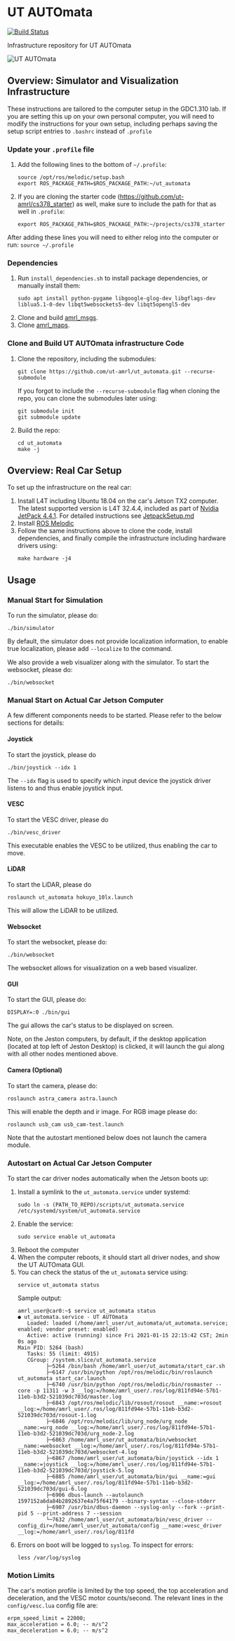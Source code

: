 # UT AUTOmata

[![Build Status](https://travis-ci.com/ut-amrl/ut_automata.svg?branch=master)](https://travis-ci.com/ut-amrl/ut_automata)

Infrastructure repository for UT AUTOmata

![UT AUTOmata](https://amrl.cs.utexas.edu/assets/images/robots/automata_group.jpg)


## Overview: Simulator and Visualization Infrastructure
These instructions are tailored to the computer setup in the GDC1.310 lab. If you are setting this up on your own personal computer, you will need to modify the instructions for your own setup, including perhaps saving the setup script entries to `.bashrc` instead of `.profile`

### Update your `.profile` file
1. Add the following lines to the bottom of  `~/.profile`:
   ```
   source /opt/ros/melodic/setup.bash
   export ROS_PACKAGE_PATH=$ROS_PACKAGE_PATH:~/ut_automata
   ```
1. If you are cloning the starter code (https://github.com/ut-amrl/cs378_starter) as well, make sure to include the path for that as well in `.profile`:
   ```
   export ROS_PACKAGE_PATH=$ROS_PACKAGE_PATH:~/projects/cs378_starter
   ```


After adding these lines you will need to either relog into the computer or run:
`source ~/.profile`

### Dependencies
1. Run `install_dependencies.sh` to install package dependencies, or manually install them:
      ```
      sudo apt install python-pygame libgoogle-glog-dev libgflags-dev liblua5.1-0-dev libqt5websockets5-dev libqt5opengl5-dev
      ```
2. Clone and build [amrl_msgs](https://github.com/ut-amrl/amrl_msgs).
3. Clone [amrl_maps](https://github.com/ut-amrl/amrl_maps).

### Clone and Build UT AUTOmata infrastructure Code
1. Clone the repository, including the submodules:
   ```
   git clone https://github.com/ut-amrl/ut_automata.git --recurse-submodule
   ```
   If you forgot to include the ```--recurse-submodule```
   flag when cloning the repo, you can  clone the submodules later using:
   ```
   git submodule init
   git submodule update
   ```
1. Build the repo:
   ```
   cd ut_automata
   make -j
   ```

## Overview: Real Car Setup

To set up the infrastructure on the real car:
1. Install L4T including Ubuntu 18.04 on the car's Jetson TX2 computer. The
   latest supported version is L4T 32.4.4, included as part of [Nvidia JetPack 4.4.1](https://developer.nvidia.com/embedded/jetpack).
   For detailed instructions see [JetpackSetup.md](JetpackSetup.md)
1. Install [ROS Melodic](https://wiki.ros.org/melodic/Installation)
1. Follow the same instructions above to clone the code, install dependencies,
   and finally compile the infrastructure including hardware drivers using:
   ```
   make hardware -j4
   ```
## Usage 
### Manual Start for Simulation
To run the simulator, please do:
```
./bin/simulator 
```
By default, the simulator does not provide localization information, to enable true localization, please add `--localize` to the command.

We also provide a web visualizer along with the simulator. To start the websocket, please do:
```
./bin/websocket
```

### Manual Start on Actual Car Jetson Computer
A few different components needs to be started. Please refer to the below sections for details:

#### Joystick
To start the joystick, please do
```
./bin/joystick --idx 1
```
The `--idx` flag is used to specify which input device the joystick driver listens to and thus enable joystick input. 

#### VESC
To start the VESC driver, please do
```
./bin/vesc_driver
```
This executable enables the VESC to be utilized, thus enabling the car to move.

#### LiDAR
To start the LiDAR, please do
```
roslaunch ut_automata hokuyo_10lx.launch
```
This will allow the LiDAR to be utilized.

#### Websocket
To start the websocket, please do:
```
./bin/websocket
```
The websocket allows for visualization on a web based visualizer.

#### GUI
To start the GUI, please do:
```
DISPLAY=:0 ./bin/gui
```
The gui allows the car's status to be displayed on screen. 

Note, on the Jeston computers, by default, if the desktop application (located at top left of Jeston Desktop) is clicked, it will launch the gui along with all other nodes mentioned above.

#### Camera (Optional)
To start the camera, please do:
```
roslaunch astra_camera astra.launch
```
This will enable the depth and ir image. For RGB image please do:
```
roslaunch usb_cam usb_cam-test.launch
```
Note that the autostart mentioned below does not launch the camera module.

### Autostart on Actual Car Jetson Computer

To start the car driver nodes automatically when the Jetson boots up:
1. Install a symlink to the `ut_automata.service` under systemd:
   ```
   sudo ln -s (PATH_TO_REPO)/scripts/ut_automata.service /etc/systemd/system/ut_automata.service
   ```
1. Enable the service:
   ```
   sudo service enable ut_automata
   ```
1. Reboot the computer
1. When the computer reboots, it should start all driver nodes, and show the UT AUTOmata GUI.
1. You can check the status of the `ut_automata` service using:
   ```
   service ut_automata status
   ```
   Sample output:
   ```
   amrl_user@car0:~$ service ut_automata status
   ● ut_automata.service - UT AUTOmata
      Loaded: loaded (/home/amrl_user/ut_automata/ut_automata.service; enabled; vendor preset: enabled)
      Active: active (running) since Fri 2021-01-15 22:15:42 CST; 2min 0s ago
   Main PID: 5264 (bash)
      Tasks: 55 (limit: 4915)
      CGroup: /system.slice/ut_automata.service
            ├─5264 /bin/bash /home/amrl_user/ut_automata/start_car.sh
            ├─6147 /usr/bin/python /opt/ros/melodic/bin/roslaunch ut_automata start_car.launch
            ├─6740 /usr/bin/python /opt/ros/melodic/bin/rosmaster --core -p 11311 -w 3 __log:=/home/amrl_user/.ros/log/811fd94e-57b1-11eb-b3d2-521039dc703d/master.log
            ├─6843 /opt/ros/melodic/lib/rosout/rosout __name:=rosout __log:=/home/amrl_user/.ros/log/811fd94e-57b1-11eb-b3d2-521039dc703d/rosout-1.log
            ├─6846 /opt/ros/melodic/lib/urg_node/urg_node __name:=urg_node __log:=/home/amrl_user/.ros/log/811fd94e-57b1-11eb-b3d2-521039dc703d/urg_node-2.log
            ├─6863 /home/amrl_user/ut_automata/bin/websocket __name:=websocket __log:=/home/amrl_user/.ros/log/811fd94e-57b1-11eb-b3d2-521039dc703d/websocket-4.log
            ├─6867 /home/amrl_user/ut_automata/bin/joystick --idx 1 __name:=joystick __log:=/home/amrl_user/.ros/log/811fd94e-57b1-11eb-b3d2-521039dc703d/joystick-5.log
            ├─6885 /home/amrl_user/ut_automata/bin/gui __name:=gui __log:=/home/amrl_user/.ros/log/811fd94e-57b1-11eb-b3d2-521039dc703d/gui-6.log
            ├─6906 dbus-launch --autolaunch 1597152a6da84b2892637e4a75f64179 --binary-syntax --close-stderr
            ├─6907 /usr/bin/dbus-daemon --syslog-only --fork --print-pid 5 --print-address 7 --session
            └─7632 /home/amrl_user/ut_automata/bin/vesc_driver --config_dir=/home/amrl_user/ut_automata/config __name:=vesc_driver __log:=/home/amrl_user/.ros/log/811fd
   ```
1. Errors on boot will be logged to `syslog`. To inspect for errors:
   ```
   less /var/log/syslog
   ```

### Motion Limits

The car's motion profile is limited by the top speed, the top acceleration and deceleration, and the VESC motor counts/second. The relevant lines in the `config/vesc.lua` config file are:
   ```
   erpm_speed_limit = 22000;
   max_acceleration = 6.0; -- m/s^2
   max_deceleration = 6.0; -- m/s^2
   ```

